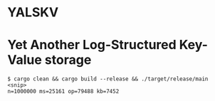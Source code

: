 YALSKV
======

# Yet Another Log-Structured Key-Value storage

```
$ cargo clean && cargo build --release && ./target/release/main
<snip>
n=1000000 ms=25161 op=79488 kb=7452
```
